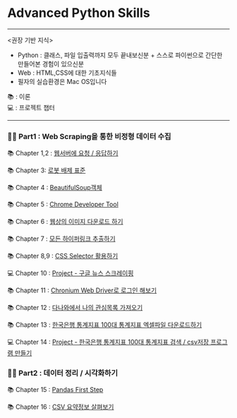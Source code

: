 # Advanced Python Skills
***

<권장 기반 지식>

- Python : 클래스, 파일 입출력까지 모두 끝내보신분 + 스스로 파이썬으로 간단한 만들어본 경험이 있으신분
- Web : HTML,CSS에 대한 기초지식들  
- 필자의 실습환경은 Mac OS입니다

📚 : 이론<br>
💻 : 프로젝트 챕터
***
### 🧑‍💻 Part1 : Web Scraping을 통한 비정형 데이터 수집

📚 Chapter 1,2 : [웹서버에 요청 / 응답하기](https://github.com/J-hoplin1/100_PythonProblem_for_working_level_staff/blob/main/Markdowns/ch1_2.md)

📚 Chapter 3: [로봇 배제 표준](https://github.com/J-hoplin1/100_PythonProblem_for_working_level_staff/blob/main/Markdowns/ch3.md)

📚 Chapter 4 : [BeautifulSoup객체](https://github.com/J-hoplin1/100_PythonProblem_for_working_level_staff/blob/main/Markdowns/ch4.md)

📚 Chapter 5 : [Chrome Developer Tool](https://github.com/J-hoplin1/100_PythonProblem_for_working_level_staff/blob/main/Markdowns/ch5.md)

📚 Chapter 6 : [웹상의 이미지 다운로드 하기](https://github.com/J-hoplin1/100_PythonProblem_for_working_level_staff/blob/main/Markdowns/ch6.md)

📚 Chapter 7 : [모든 하이퍼링크 추출하기](https://github.com/J-hoplin1/Useful_Python_Skills/blob/main/Markdowns/ch7.md)

📚 Chapter 8,9 : [CSS Selector 활용하기](https://github.com/J-hoplin1/Useful_Python_Skills/blob/main/Markdowns/ch8_9.md)

💻 Chapter 10 : [Project - 구글 뉴스 스크레이핑](https://github.com/J-hoplin1/Useful_Python_Skills/blob/main/Markdowns/ch10.md)

📚 Chapter 11 : [Chronium Web Driver로 로그인 해보기](https://github.com/J-hoplin1/Useful_Python_Skills/blob/main/Markdowns/ch11.md)

📚 Chapter 12 : [다나와에서 나의 관심목록 가져오기](https://github.com/J-hoplin1/Useful_Python_Skills/blob/main/Markdowns/ch12.md)

📚 Chapter 13 : [한국은행 통계지표 100대 통계지표 엑셀파일 다운로드하기](https://github.com/J-hoplin1/Useful_Python_Skills/blob/main/Markdowns/ch13.md)

💻 Chapter 14 : [Project - 한국은행 통계지표 100대 통계지표 검색 / csv저장 프로그램 만들기](https://github.com/J-hoplin1/Useful_Python_Skills/blob/main/Markdowns/ch14.md)

### 🧑‍💻 Part2 : 데이터 정리 / 시각화하기

📚 Chapter 15 : [Pandas First Step](https://github.com/J-hoplin1/Useful_Python_Skills/blob/main/Markdowns/ch15.md)

📚 Chapter 16 : [CSV 요약정보 살펴보기](https://github.com/J-hoplin1/Useful_Python_Skills/blob/main/Markdowns/ch16/ch16_View_DataFrame_Contents.ipynb)
